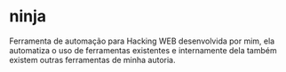 # ninja
Ferramenta de automação para Hacking WEB desenvolvida por mim, ela automatiza o uso de ferramentas existentes e internamente dela também existem outras ferramentas de minha autoria.
